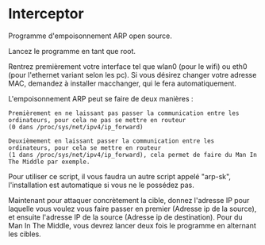# Interceptor
Programme d'empoisonnement ARP open source.

Lancez le programme en tant que root. 

Rentrez premièrement votre interface tel que wlan0 (pour le wifi) ou eth0 (pour l'ethernet variant selon les pc).
Si vous désirez changer votre adresse MAC, demandez à installer macchanger, qui le fera automatiquement.

L'empoisonnement ARP peut se faire de deux manières :

	Premièrement en ne laissant pas passer la communication entre les ordinateurs, pour cela ne pas se mettre en routeur
	(0 dans /proc/sys/net/ipv4/ip_forward)
  
	Deuxièmement en laissant passer la communication entre les ordinateurs, pour cela se mettre en routeur
	(1 dans /proc/sys/net/ipv4/ip_forward), cela permet de faire du Man In The Middle par exemple.
  
Pour utiliser ce script, il vous faudra un autre script appelé "arp-sk", l'installation est automatique si vous ne le possédez pas.

Maintenant pour attaquer concrètement la cible, donnez l'adresse IP pour laquelle vous voulez vous faire passer en premier (Adresse ip de la source), et ensuite l'adresse IP de la source (Adresse ip de destination). 
Pour du Man In The Middle, vous devrez lancer deux fois le programme en alternant les cibles.

